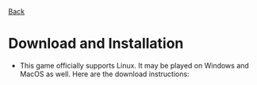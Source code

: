 [Back](/index.md)
# Download and Installation

- This game officially supports Linux. It may be played on Windows and MacOS as well. Here are the download instructions: